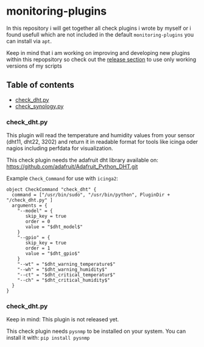 # monitoring-plugins
In this repository i will get together all check plugins i wrote by myself or i found usefull which are not included in the default ```monitoring-plugins``` you can install via ```apt```.

Keep in mind that i am working on improving and developing new plugins within this repopsitory so check out the [release section](https://github.com/wernerfred/monitoring-plugins/releases) to use only working versions of my scripts

## Table of contents
- [check_dht.py](#check_dht.py)
- [check_synology.py](#check_synology.py)

### check_dht.py
This plugin will read the temperature and humidity values from your sensor (dht11, dht22, 3202) and return it in readable format for tools like icinga oder nagios including perfdata for visualization.

This check plugin needs the adafruit dht library available on: https://github.com/adafruit/Adafruit_Python_DHT.git

Example ```Check_Command``` for use with ```icinga2```:
```
object CheckCommand "check_dht" {
  command = ["/usr/bin/sudo", "/usr/bin/python", PluginDir + "/check_dht.py" ]
  arguments = {
    "--model" = {
       skip_key = true
       order = 0
       value = "$dht_model$"
    }
    "--gpio" = {
       skip_key = true
       order = 1
       value = "$dht_gpio$"
    }
    "--wt" = "$dht_warning_temperature$"
    "--wh" = "$dht_warning_humidity$"
    "--ct" = "$dht_critical_temperatur$"
    "--ch" = "$dht_critical_humidity$"
  }
}
```
### check_dht.py
Keep in mind: This plugin is not released yet.

This check plugin needs ```pysnmp``` to be installed on your system. You can install it with: ```pip install pysnmp```
